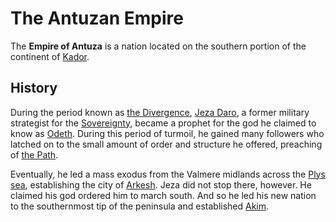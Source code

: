 # The Antuzan Empire 

The **Empire of Antuza** is a nation located on the southern portion of the continent of [Kador](kador.md). 

## History

During the period known as [the Divergence](the_divergence.md), [Jeza Daro](jeza_daro.md), a former military strategist for the [Sovereignty](the_sovereignty.md), became a prophet for the god he claimed to know as [Odeth](odeth_god.md). During this period of turmoil, he gained many followers who latched on to the small amount of order and structure he offered, preaching of [the Path](the_path.md).

Eventually, he led a mass exodus from the Valmere midlands across the [Plys sea](plys_sea.md), establishing the city of [Arkesh](arkesh.md). Jeza did not stop there, however. He claimed his god ordered him to march south. And so he led his new nation to the southernmost tip of the peninsula and established [Akim](akim.md).
